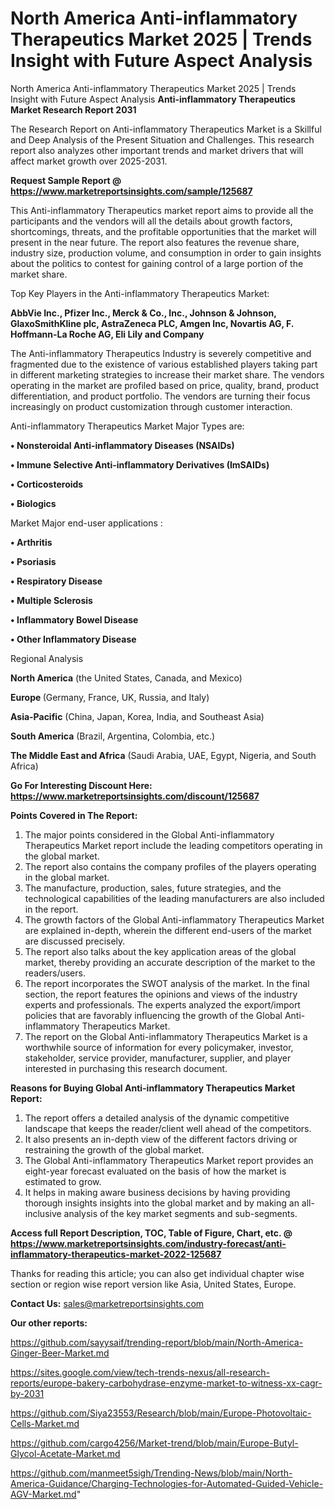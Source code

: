 # North America Anti-inflammatory Therapeutics Market 2025 | Trends Insight with Future Aspect Analysis
North America Anti-inflammatory Therapeutics Market 2025 | Trends Insight with Future Aspect Analysis
<strong>Anti-inflammatory Therapeutics Market Research Report 2031</strong>

The Research Report on Anti-inflammatory Therapeutics Market is a Skillful and Deep Analysis of the Present Situation and Challenges. This research report also analyzes other important trends and market drivers that will affect market growth over 2025-2031.

<strong>Request Sample Report @ <a href=https://www.marketreportsinsights.com/sample/125687>https://www.marketreportsinsights.com/sample/125687</a></strong>

This Anti-inflammatory Therapeutics market report aims to provide all the participants and the vendors will all the details about growth factors, shortcomings, threats, and the profitable opportunities that the market will present in the near future. The report also features the revenue share, industry size, production volume, and consumption in order to gain insights about the politics to contest for gaining control of a large portion of the market share.

Top Key Players in the Anti-inflammatory Therapeutics Market:

<strong>AbbVie Inc., Pfizer Inc., Merck & Co., Inc., Johnson & Johnson, GlaxoSmithKline plc, AstraZeneca PLC, Amgen Inc, Novartis AG, F. Hoffmann-La Roche AG, Eli Lily and Company</strong>

The Anti-inflammatory Therapeutics Industry is severely competitive and fragmented due to the existence of various established players taking part in different marketing strategies to increase their market share. The vendors operating in the market are profiled based on price, quality, brand, product differentiation, and product portfolio. The vendors are turning their focus increasingly on product customization through customer interaction.

Anti-inflammatory Therapeutics Market Major Types are:

<strong>• Nonsteroidal Anti-inflammatory Diseases (NSAIDs)

• Immune Selective Anti-inflammatory Derivatives (ImSAIDs)

• Corticosteroids

• Biologics</strong>

Market Major end-user applications :

<strong>• Arthritis

• Psoriasis

• Respiratory Disease

• Multiple Sclerosis

• Inflammatory Bowel Disease

• Other Inflammatory Disease</strong>

Regional Analysis

</u><strong><b>North America</b></strong> (the United States, Canada, and Mexico)

<strong><b>Europe </b></strong>(Germany, France, UK, Russia, and Italy)

<strong><b>Asia-Pacific</b></strong> (China, Japan, Korea, India, and Southeast Asia)

<strong><b>South America</b></strong> (Brazil, Argentina, Colombia, etc.)

<strong><b>The Middle East and Africa</b></strong> (Saudi Arabia, UAE, Egypt, Nigeria, and South Africa)

<strong>Go For Interesting Discount Here: <a href=https://www.marketreportsinsights.com/discount/125687>https://www.marketreportsinsights.com/discount/125687</a></strong>

<strong>Points Covered in The Report:</strong>
<ol>
  <li>The major points considered in the Global Anti-inflammatory Therapeutics Market report include the leading competitors operating in the global market.</li>
  <li>The report also contains the company profiles of the players operating in the global market.</li>
  <li>The manufacture, production, sales, future strategies, and the technological capabilities of the leading manufacturers are also included in the report.</li>
  <li>The growth factors of the Global Anti-inflammatory Therapeutics Market are explained in-depth, wherein the different end-users of the market are discussed precisely.</li>
  <li>The report also talks about the key application areas of the global market, thereby providing an accurate description of the market to the readers/users.</li>
  <li>The report incorporates the SWOT analysis of the market. In the final section, the report features the opinions and views of the industry experts and professionals. The experts analyzed the export/import policies that are favorably influencing the growth of the Global Anti-inflammatory Therapeutics Market.</li>
  <li>The report on the Global Anti-inflammatory Therapeutics Market is a worthwhile source of information for every policymaker, investor, stakeholder, service provider, manufacturer, supplier, and player interested in purchasing this research document.</li>
</ol>
<strong>Reasons for Buying Global Anti-inflammatory Therapeutics Market Report:</strong>

<ol>
  <li>The report offers a detailed analysis of the dynamic competitive landscape that keeps the reader/client well ahead of the competitors.</li>
  <li>It also presents an in-depth view of the different factors driving or restraining the growth of the global market.</li>
  <li>The Global Anti-inflammatory Therapeutics Market report provides an eight-year forecast evaluated on the basis of how the market is estimated to grow.</li>
  <li>It helps in making aware business decisions by having providing thorough insights insights into the global market and by making an all-inclusive analysis of the key market segments and sub-segments.</li>
</ol>
<strong>Access full Report Description, TOC, Table of Figure, Chart, etc. @ <a href=https://www.marketreportsinsights.com/industry-forecast/anti-inflammatory-therapeutics-market-2022-125687>https://www.marketreportsinsights.com/industry-forecast/anti-inflammatory-therapeutics-market-2022-125687</a></strong>


Thanks for reading this article; you can also get individual chapter wise section or region wise report version like Asia, United States, Europe.

<strong>Contact Us:</strong>
sales@marketreportsinsights.com

<strong>Our other reports:</strong>

<a href=https://github.com/sayysaif/trending-report/blob/main/North-America-Ginger-Beer-Market.md>https://github.com/sayysaif/trending-report/blob/main/North-America-Ginger-Beer-Market.md</a>

<a href=https://sites.google.com/view/tech-trends-nexus/all-research-reports/europe-bakery-carbohydrase-enzyme-market-to-witness-xx-cagr-by-2031>https://sites.google.com/view/tech-trends-nexus/all-research-reports/europe-bakery-carbohydrase-enzyme-market-to-witness-xx-cagr-by-2031</a>

<a href=https://github.com/Siya23553/Research/blob/main/Europe-Photovoltaic-Cells-Market.md>https://github.com/Siya23553/Research/blob/main/Europe-Photovoltaic-Cells-Market.md</a>

<a href=https://github.com/cargo4256/Market-trend/blob/main/Europe-Butyl-Glycol-Acetate-Market.md>https://github.com/cargo4256/Market-trend/blob/main/Europe-Butyl-Glycol-Acetate-Market.md</a>

<a href=https://github.com/manmeet5sigh/Trending-News/blob/main/North-America-Guidance/Charging-Technologies-for-Automated-Guided-Vehicle-AGV-Market.md>https://github.com/manmeet5sigh/Trending-News/blob/main/North-America-Guidance/Charging-Technologies-for-Automated-Guided-Vehicle-AGV-Market.md</a>"
